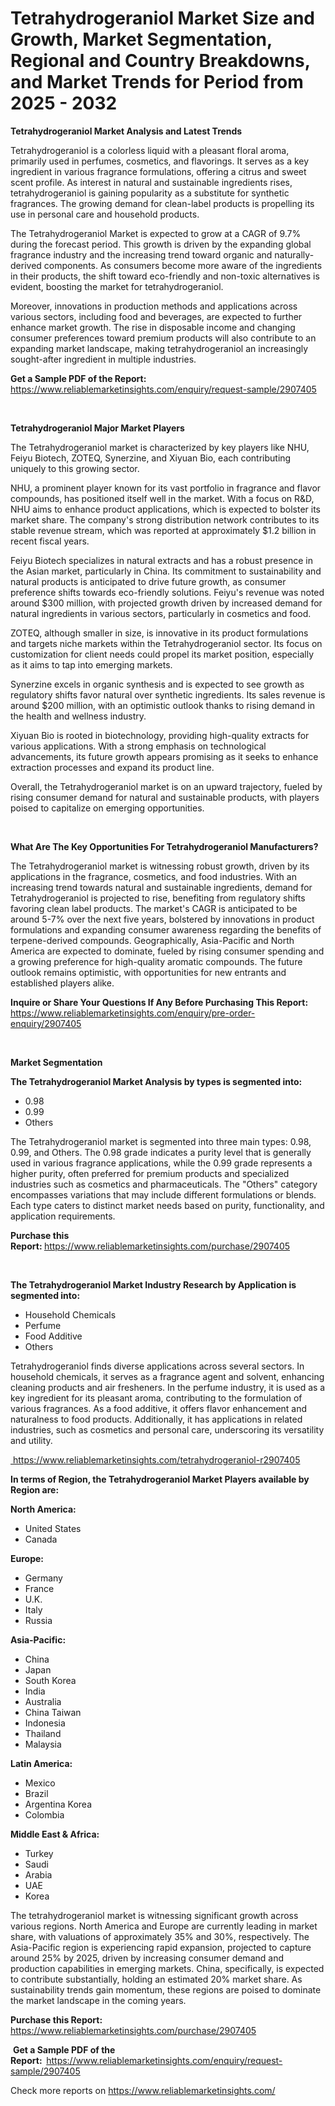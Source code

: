<p><h1>Tetrahydrogeraniol Market Size and Growth, Market Segmentation, Regional and Country Breakdowns, and Market Trends for Period from 2025 -  2032</h1></p><p><strong>Tetrahydrogeraniol Market Analysis and Latest Trends</strong></p>
<p><p>Tetrahydrogeraniol is a colorless liquid with a pleasant floral aroma, primarily used in perfumes, cosmetics, and flavorings. It serves as a key ingredient in various fragrance formulations, offering a citrus and sweet scent profile. As interest in natural and sustainable ingredients rises, tetrahydrogeraniol is gaining popularity as a substitute for synthetic fragrances. The growing demand for clean-label products is propelling its use in personal care and household products.</p><p>The Tetrahydrogeraniol Market is expected to grow at a CAGR of 9.7% during the forecast period. This growth is driven by the expanding global fragrance industry and the increasing trend toward organic and naturally-derived components. As consumers become more aware of the ingredients in their products, the shift toward eco-friendly and non-toxic alternatives is evident, boosting the market for tetrahydrogeraniol.</p><p>Moreover, innovations in production methods and applications across various sectors, including food and beverages, are expected to further enhance market growth. The rise in disposable income and changing consumer preferences toward premium products will also contribute to an expanding market landscape, making tetrahydrogeraniol an increasingly sought-after ingredient in multiple industries.</p></p>
<p><strong>Get a Sample PDF of the Report:&nbsp;</strong> <a href="https://www.reliablemarketinsights.com/enquiry/request-sample/2907405?utm_campaign=3295&utm_medium=2&utm_source=Github&utm_content=ia&utm_term=12032025&utm_id=tetrahydrogeraniol">https://www.reliablemarketinsights.com/enquiry/request-sample/2907405</a></p>
<p>&nbsp;</p>
<p><strong>Tetrahydrogeraniol Major Market Players</strong></p>
<p><p>The Tetrahydrogeraniol market is characterized by key players like NHU, Feiyu Biotech, ZOTEQ, Synerzine, and Xiyuan Bio, each contributing uniquely to this growing sector. </p><p>NHU, a prominent player known for its vast portfolio in fragrance and flavor compounds, has positioned itself well in the market. With a focus on R&D, NHU aims to enhance product applications, which is expected to bolster its market share. The company's strong distribution network contributes to its stable revenue stream, which was reported at approximately $1.2 billion in recent fiscal years.</p><p>Feiyu Biotech specializes in natural extracts and has a robust presence in the Asian market, particularly in China. Its commitment to sustainability and natural products is anticipated to drive future growth, as consumer preference shifts towards eco-friendly solutions. Feiyu's revenue was noted around $300 million, with projected growth driven by increased demand for natural ingredients in various sectors, particularly in cosmetics and food.</p><p>ZOTEQ, although smaller in size, is innovative in its product formulations and targets niche markets within the Tetrahydrogeraniol sector. Its focus on customization for client needs could propel its market position, especially as it aims to tap into emerging markets. </p><p>Synerzine excels in organic synthesis and is expected to see growth as regulatory shifts favor natural over synthetic ingredients. Its sales revenue is around $200 million, with an optimistic outlook thanks to rising demand in the health and wellness industry.</p><p>Xiyuan Bio is rooted in biotechnology, providing high-quality extracts for various applications. With a strong emphasis on technological advancements, its future growth appears promising as it seeks to enhance extraction processes and expand its product line.</p><p>Overall, the Tetrahydrogeraniol market is on an upward trajectory, fueled by rising consumer demand for natural and sustainable products, with players poised to capitalize on emerging opportunities.</p></p>
<p>&nbsp;</p>
<p><strong>What Are The Key Opportunities For Tetrahydrogeraniol Manufacturers?</strong></p>
<p><p>The Tetrahydrogeraniol market is witnessing robust growth, driven by its applications in the fragrance, cosmetics, and food industries. With an increasing trend towards natural and sustainable ingredients, demand for Tetrahydrogeraniol is projected to rise, benefiting from regulatory shifts favoring clean label products. The market's CAGR is anticipated to be around 5-7% over the next five years, bolstered by innovations in product formulations and expanding consumer awareness regarding the benefits of terpene-derived compounds. Geographically, Asia-Pacific and North America are expected to dominate, fueled by rising consumer spending and a growing preference for high-quality aromatic compounds. The future outlook remains optimistic, with opportunities for new entrants and established players alike.</p></p>
<p><strong>Inquire or Share Your Questions If Any Before Purchasing This Report:</strong> <a href="https://www.reliablemarketinsights.com/enquiry/pre-order-enquiry/2907405?utm_campaign=3295&utm_medium=2&utm_source=Github&utm_content=ia&utm_term=12032025&utm_id=tetrahydrogeraniol">https://www.reliablemarketinsights.com/enquiry/pre-order-enquiry/2907405</a></p>
<p>&nbsp;</p>
<p><strong>Market Segmentation</strong></p>
<p><strong>The Tetrahydrogeraniol Market Analysis by types is segmented into:</strong></p>
<p><ul><li>0.98</li><li>0.99</li><li>Others</li></ul></p>
<p><p>The Tetrahydrogeraniol market is segmented into three main types: 0.98, 0.99, and Others. The 0.98 grade indicates a purity level that is generally used in various fragrance applications, while the 0.99 grade represents a higher purity, often preferred for premium products and specialized industries such as cosmetics and pharmaceuticals. The "Others" category encompasses variations that may include different formulations or blends. Each type caters to distinct market needs based on purity, functionality, and application requirements.</p></p>
<p><strong>Purchase this Report:&nbsp;</strong><a href="https://www.reliablemarketinsights.com/purchase/2907405?utm_campaign=3295&utm_medium=2&utm_source=Github&utm_content=ia&utm_term=12032025&utm_id=tetrahydrogeraniol">https://www.reliablemarketinsights.com/purchase/2907405</a></p>
<p>&nbsp;</p>
<p><strong>The Tetrahydrogeraniol Market Industry Research by Application is segmented into:</strong></p>
<p><ul><li>Household Chemicals</li><li>Perfume</li><li>Food Additive</li><li>Others</li></ul></p>
<p><p>Tetrahydrogeraniol finds diverse applications across several sectors. In household chemicals, it serves as a fragrance agent and solvent, enhancing cleaning products and air fresheners. In the perfume industry, it is used as a key ingredient for its pleasant aroma, contributing to the formulation of various fragrances. As a food additive, it offers flavor enhancement and naturalness to food products. Additionally, it has applications in related industries, such as cosmetics and personal care, underscoring its versatility and utility.</p></p>
<p><a href="https://www.reliablemarketinsights.com/tetrahydrogeraniol-r2907405?utm_campaign=3295&utm_medium=2&utm_source=Github&utm_content=ia&utm_term=12032025&utm_id=tetrahydrogeraniol">&nbsp;https://www.reliablemarketinsights.com/tetrahydrogeraniol-r2907405</a></p>
<p><strong>In terms of Region, the Tetrahydrogeraniol Market Players available by Region are:</strong></p>
<p>
    <p> <strong> North America: </strong>
        <ul>
            <li>United States</li>
            <li>Canada</li>
        </ul>
        </p> 
    <p> <strong> Europe: </strong>
        <ul>
            <li>Germany</li>
            <li>France</li>
            <li>U.K.</li>
            <li>Italy</li>
            <li>Russia</li>
        </ul>
        </p> 
    <p> <strong> Asia-Pacific: </strong>
        <ul>
            <li>China</li>
            <li>Japan</li>
            <li>South Korea</li>
            <li>India</li>
            <li>Australia</li>
            <li>China Taiwan</li>
            <li>Indonesia</li>
            <li>Thailand</li>
            <li>Malaysia</li>
        </ul>
        </p> 
    <p> <strong> Latin America: </strong>
        <ul>
            <li>Mexico</li>
            <li>Brazil</li>
            <li>Argentina Korea</li>
            <li>Colombia</li>
        </ul>
        </p> 
    <p> <strong> Middle East & Africa: </strong>
        <ul>
            <li>Turkey</li>
            <li>Saudi</li>
            <li>Arabia</li>
            <li>UAE</li>
            <li>Korea</li>
        </ul>
    </p>
    </p>
<p><p>The tetrahydrogeraniol market is witnessing significant growth across various regions. North America and Europe are currently leading in market share, with valuations of approximately 35% and 30%, respectively. The Asia-Pacific region is experiencing rapid expansion, projected to capture around 25% by 2025, driven by increasing consumer demand and production capabilities in emerging markets. China, specifically, is expected to contribute substantially, holding an estimated 20% market share. As sustainability trends gain momentum, these regions are poised to dominate the market landscape in the coming years.</p></p>
<p><strong>Purchase this Report: </strong><a href="https://www.reliablemarketinsights.com/purchase/2907405?utm_campaign=3295&utm_medium=2&utm_source=Github&utm_content=ia&utm_term=12032025&utm_id=tetrahydrogeraniol">https://www.reliablemarketinsights.com/purchase/2907405</a></p>
<p>&nbsp;<strong>Get a Sample PDF of the Report:&nbsp;&nbsp;</strong><a href="https://www.reliablemarketinsights.com/enquiry/request-sample/2907405?utm_campaign=3295&utm_medium=2&utm_source=Github&utm_content=ia&utm_term=12032025&utm_id=tetrahydrogeraniol">https://www.reliablemarketinsights.com/enquiry/request-sample/2907405</a></p>
<p><strong></strong></p>
<p>Check more reports on <a href="https://www.reliablemarketinsights.com/?utm_campaign=3295&utm_medium=2&utm_source=Github&utm_content=ia&utm_term=12032025&utm_id=tetrahydrogeraniol">https://www.reliablemarketinsights.com/</a></p>